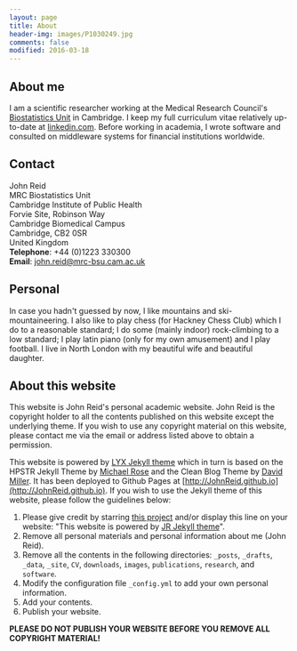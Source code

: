 ```yaml
---
layout: page
title: About
header-img: images/P1030249.jpg
comments: false
modified: 2016-03-18
---
```


## About me

I am a scientific researcher working at the Medical Research Council's
[Biostatistics
Unit](http://www.mrc-bsu.cam.ac.uk/people/in-alphabetical-order/n-to-s/john-reid/)
in Cambridge. I keep my full curriculum vitae relatively up-to-date at
[linkedin.com](https://uk.linkedin.com/in/john-reid-8956434).  Before working
in academia, I wrote software and consulted on middleware systems for financial
institutions worldwide.


## Contact

John Reid<br>
MRC Biostatistics Unit<br>
Cambridge Institute of Public Health<br>
Forvie Site, Robinson Way<br>
Cambridge Biomedical Campus<br>
Cambridge, CB2 0SR<br>
United Kingdom<br>
**Telephone**: +44 (0)1223 330300<br>
**Email**: john.reid@mrc-bsu.cam.ac.uk


## Personal

In case you hadn't guessed by now, I like mountains and ski-mountaineering.  I
also like to play chess (for Hackney Chess Club) which I do to a reasonable
standard; I do some (mainly indoor) rock-climbing to a low standard; I play
latin piano (only for my own amusement) and I play football. I live in North
London with my beautiful wife and beautiful daughter.

## About this website

This website is John Reid's personal academic website. John Reid is the
copyright holder to all the contents published on this website except the
underlying theme. If you wish to use any copyright material on this website,
please contact me via the email or address listed above to obtain a permission.

This website is powered by [LYX Jekyll
theme](https://github.com/liuyxpp/liuyxpp.github.io) which in turn is based on
the HPSTR Jekyll Theme by [Michael Rose](https://github.com/mmistakes) and the
Clean Blog Theme by [David Miller](https://github.com/davidtmiller/). It has
been deployed to Github Pages at
[http://JohnReid.github.io](http://JohnReid.github.io). If you wish to use the
Jekyll theme of this website, please follow the guidelines below:

1. Please give credit by starring [this
   project](https://github.com/JohnReid/JohnReid.github.io) and/or display this
   line on your website: "This website is powered by [JR Jekyll
   theme](https://github.com/JohnReid/JohnReid.github.io)".
2. Remove all personal materials and personal information about me (John Reid).
3. Remove all the contents in the following directories: `_posts`, `_drafts`,
   `_data`, `_site`, `CV`, `downloads`, `images`, `publications`, `research`,
   and `software`.
4. Modify the configuration file `_config.yml` to add your own personal
   information.
5. Add your contents.
6. Publish your website.

**PLEASE DO NOT PUBLISH YOUR WEBSITE BEFORE YOU REMOVE ALL COPYRIGHT MATERIAL!**
